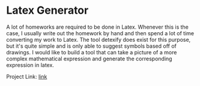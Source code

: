 # Latex Generator

A lot of homeworks are required to be done in Latex. Whenever this is the case, I usually write out the homework by hand and then spend a lot of time converting my work to Latex. The tool detexify does exist for this purpose, but it's quite simple and is only able to suggest symbols based off of drawings. I would like to build a tool that can take a picture of a more complex mathematical expression and generate the corresponding expression in latex.

Project Link: [link](https://github.com/sagarika5946/latex-generator)